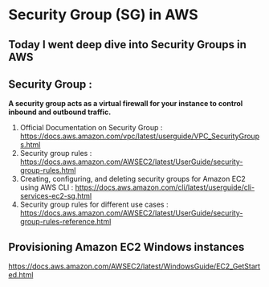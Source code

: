 # Security Group (SG) in AWS 

## Today I went deep dive into Security Groups in AWS

## Security Group :
<b> A security group acts as a virtual firewall for your instance to control inbound and outbound traffic. </b>

1. Official Documentation on Security Group : https://docs.aws.amazon.com/vpc/latest/userguide/VPC_SecurityGroups.html
2. Security group rules : https://docs.aws.amazon.com/AWSEC2/latest/UserGuide/security-group-rules.html
3. Creating, configuring, and deleting security groups for Amazon EC2 using AWS CLI : https://docs.aws.amazon.com/cli/latest/userguide/cli-services-ec2-sg.html
4. Security group rules for different use cases : https://docs.aws.amazon.com/AWSEC2/latest/UserGuide/security-group-rules-reference.html

## Provisioning Amazon EC2 Windows instances 

https://docs.aws.amazon.com/AWSEC2/latest/WindowsGuide/EC2_GetStarted.html
